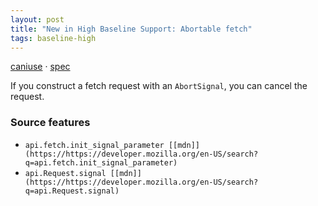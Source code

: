 ```yaml
---
layout: post
title: "New in High Baseline Support: Abortable fetch"
tags: baseline-high
---
```


[caniuse](https://caniuse.com/?search=abortable-fetch) · [spec](https://fetch.spec.whatwg.org/#ref-for-dom-request-signal%E2%91%A1)

If you construct a fetch request with an `AbortSignal`, you can cancel the request.

### Source features

- ``api.fetch.init_signal_parameter [[mdn]](https://https://developer.mozilla.org/en-US/search?q=api.fetch.init_signal_parameter)``
- ``api.Request.signal [[mdn]](https://https://developer.mozilla.org/en-US/search?q=api.Request.signal)``
